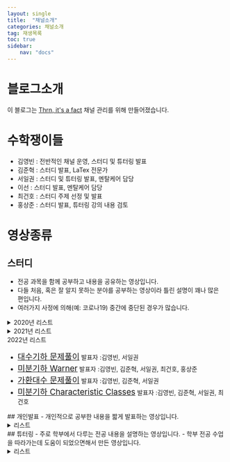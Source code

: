 ```yaml
---
layout: single
title:  "채널소개"
categories: 채널소개
tag: 재생목록
toc: true
sidebar:
    nav: "docs"
---
```


# 블로그소개
이 블로그는 [Thrn, it's a fact](https://www.youtube.com/c/ThrnitsaFact) 채널 관리를 위해 만들어졌습니다.

# 수학쟁이들
- 김영빈 : 전반적인 채널 운영, 스터디 및 튜터링 발표
- 김준혁 : 스터디 발표, LaTex 전문가
- 서일권 : 스터디 및 튜터링 발표, 멘탈케어 담당
- 이선 : 스터디 발표, 멘탈케어 담당
- 최건호 : 스터디 주제 선정 및 발표
- 홍상준 : 스터디 발표, 튜터링 강의 내용 검토

# 영상종류
## 스터디
- 전공 과목을 함께 공부하고 내용을 공유하는 영상입니다.
- 다들 처음, 혹은 잘 알지 못하는 분야를 공부하는 영상이라 틀린 설명이 꽤나 많은 편입니다.
- 여러가지 사정에 의해(예: 코로나19) 중간에 중단된 경우가 많습니다.
<details>
<summary>2020년 리스트</summary>
<div markdown="0">
<ul>
  <li><a href="https://www.youtube.com/playlist?list=PLp3amepnpsaL4O6-O7_SHPzNCqueQQ-Jl" target="_blank" style="font-size:14pt" button type="button" class="btn btn-outline-primary btn-lg">대수기하</a> 발표자 :김영빈</li>
  <li><a href="https://www.youtube.com/playlist?list=PLp3amepnpsaLVf0N-klRhaKMNOqKKKLY-" target="_blank" style="font-size:14pt" button type="button" class="btn btn-outline-primary btn-lg">현대대수</a> 발표자 :김영빈,김준혁, 서일권, 최건호</li>
  <li><a href="https://www.youtube.com/playlist?list=PLp3amepnpsaLktJpvyAFwdPa3yNXLAXKI" target="_blank" style="font-size:14pt" button type="button" class="btn btn-outline-primary btn-lg">실해석</a> 발표자 :이선, 홍상준</li>
  <li><a href="https://www.youtube.com/playlist?list=PLp3amepnpsaKU0e8cJhyzNc93Ov6vOLmA" target="_blank" style="font-size:14pt" button type="button" class="btn btn-outline-primary btn-lg">미분기하</a> 발표자 :김영빈, 김준혁, 서일권, 이선, 최건호</li>
  <li><a href="https://www.youtube.com/playlist?list=PLp3amepnpsaI-JGCg1ak5AraFEH0GaImE" target="_blank" style="font-size:14pt" button type="button" class="btn btn-outline-primary btn-lg">호몰로지 대수</a> 발표자 :김영빈, 서일권, 최건호</li>
  <li><a href="https://www.youtube.com/playlist?list=PLp3amepnpsaKGZ9hjc25h3vSTSmdbzBbt" target="_blank" style="font-size:14pt" button type="button" class="btn btn-outline-primary btn-lg">체론</a> 발표자 :김영빈, 김준혁, 서일권</li>
  <li><a href="https://www.youtube.com/playlist?list=PLp3amepnpsaJsqX9FXY6D3gp9YtRet1HV" target="_blank" style="font-size:14pt" button type="button" class="btn btn-outline-primary btn-lg">조화해석학</a> 발표자 :홍상준</li>
  <li><a href="https://www.youtube.com/playlist?list=PLp3amepnpsaIv8-bXdj91XcpWoQ0FgmQD" target="_blank" style="font-size:14pt" button type="button" class="btn btn-outline-primary btn-lg">위상수학 문제풀이</a> 발표자 :김영빈, 김준혁, 김찬영, 서일권, 최건호</li>
</ul>
</div>
</details>
<details>
<summary>2021년 리스트</summary>
<div markdown="1">
<ul>
  <li><a href="https://www.youtube.com/playlist?list=PLp3amepnpsaKrhDe1AQK-yiMyQcCSl2tn" target="_blank" style="font-size:14pt" button type="button" class="btn btn-outline-primary btn-lg">대수기하</a> 발표자 :김영빈, 김준혁, 서일권, 최건호</li>
  <li><a href="https://www.youtube.com/playlist?list=PLp3amepnpsaKY310j1z3QWb7qnNnukDb4" target="_blank" style="font-size:14pt" button type="button" class="btn btn-outline-primary btn-lg">양자역학</a> 발표자 :김준혁, 최건호</li>
</ul>
</div>
</details>
<summary>2022년 리스트</summary>
<div markdown="1">
<ul>
  <li><a href="https://www.youtube.com/playlist?list=PLp3amepnpsaKlYAqCD7iMrNIRExEVRXiN" target="_blank" style="font-size:14pt" button type="button" class="btn btn-outline-primary btn-lg">대수기하 문제풀이</a> 발표자 :김영빈, 서일권</li>
  <li><a href="https://www.youtube.com/playlist?list=PLp3amepnpsaK3fuNCSeC0mf56KIP5g4fd" target="_blank" style="font-size:14pt" button type="button" class="btn btn-outline-primary btn-lg">미분기하 Warner</a> 발표자 :김영빈, 김준혁, 서일권, 최건호, 홍상준</li>
  <li><a href="https://www.youtube.com/playlist?list=PLp3amepnpsaJA1LsjHiizjQDY6qoGskA6" target="_blank" style="font-size:14pt" button type="button" class="btn btn-outline-primary btn-lg">가환대수 문제풀이</a> 발표자 :김영빈, 김준혁, 서일권</li>
  <li><a href="https://www.youtube.com/playlist?list=PLp3amepnpsaIPIE7CLMFfHwFcmAl84GTB" target="_blank" style="font-size:14pt" button type="button" class="btn btn-outline-primary btn-lg">미분기하 Characteristic Classes</a> 발표자 :김영빈, 김준혁, 서일권, 최건호</li>
</ul>
</div>
</details>
## 개인발표
- 개인적으로 공부한 내용을 짧게 발표하는 영상입니다.
<details>
<summary>리스트</summary>
<div markdown="1">
<ul>
  <li><a href="https://youtu.be/kevtgLUFsBU" target="_blank" style="font-size:14pt" button type="button" class="btn btn-outline-primary btn-lg">Closed Subgroup Theorem</a> 발표자 :최건호</li>
  <li><a href="https://youtu.be/nDdl4e_Oct0" target="_blank" style="font-size:14pt" button type="button" class="btn btn-outline-primary btn-lg">Hilbert's Theorem 90</a> 발표자 :서일권</li>
  <li><a href="https://youtu.be/_EbMvR_rlbE" target="_blank" style="font-size:14pt" button type="button" class="btn btn-outline-primary btn-lg">Krull Topology on Infinite Galois Group</a> 발표자 :서일권</li>
  <li><a href="https://youtu.be/5umCyNXTSms" target="_blank" style="font-size:14pt" button type="button" class="btn btn-outline-primary btn-lg">The Fundamental Theorem of Galois</a> 발표자 :서일권</li>
</ul>
</div>
</details>
## 튜터링
- 주로 학부에서 다루는 전공 내용을 설명하는 영상입니다.
- 학부 전공 수업을 따라가는데 도움이 되었으면해서 만든 영상입니다.
<details>
<summary>리스트</summary>
<div markdown="1">
<ul>
  <li><a href="https://www.youtube.com/playlist?list=PLp3amepnpsaJC6vsanb5qFvCyJnwG8dN5" target="_blank" style="font-size:14pt" button type="button" class="btn btn-outline-primary btn-lg">위상수학</a> 발표자 :김영빈</li>
  <li><a href="https://www.youtube.com/playlist?list=PLp3amepnpsaKfN-ME5ElYTF7S0-AZ9xCm" target="_blank" style="font-size:14pt" button type="button" class="btn btn-outline-primary btn-lg">선형대수1</a> 발표자 :김영빈</li>
  <li><a href="https://www.youtube.com/playlist?list=PLp3amepnpsaIg6x0eC9GdfR8qzQB6_tWt" target="_blank" style="font-size:14pt" button type="button" class="btn btn-outline-primary btn-lg">현대대수1</a> 발표자 :서일권</li>
  <li><a href="https://www.youtube.com/playlist?list=PLp3amepnpsaLZSPQGgH8zn1Id3mAEMraZ" target="_blank" style="font-size:14pt" button type="button" class="btn btn-outline-primary btn-lg">선형대수2</a> 발표자 :김영빈</li>
  <li><a href="https://www.youtube.com/playlist?list=PLp3amepnpsaIIV0G_QCkYiqQHgsPhkzR_" target="_blank" style="font-size:14pt" button type="button" class="btn btn-outline-primary btn-lg">해석학</a> 발표자 :김영빈</li>
  <li><a href="https://www.youtube.com/playlist?list=PLp3amepnpsaJk3h3fz_RvczNkxB6aZgKM" target="_blank" style="font-size:14pt" button type="button" class="btn btn-outline-primary btn-lg">Module Theory</a> 발표자 :김영빈</li>
  <li><a href="https://www.youtube.com/playlist?list=PLp3amepnpsaL4FwtzkSbFCutS8_zgAgAZ" target="_blank" style="font-size:14pt" button type="button" class="btn btn-outline-primary btn-lg">대수적 위상수학</a> 발표자 :김영빈</li>
</ul>
</div>
</details>